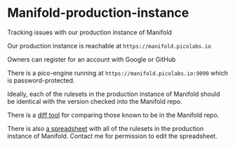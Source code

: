 # Manifold-production-instance
Tracking issues with our production instance of Manifold

Our production instance is reachable at `https://manifold.picolabs.io`

Owners can register for an account with Google or GitHub

There is a pico-engine running at `https://manifold.picolabs.io:9090`
which is password-protected.

Ideally, each of the rulesets in the production instance of Manifold
should be identical with the version checked into the Manifold repo.

There is a [diff tool](https://picolab.github.io/Manifold-production-instance/diff.html)
for comparing those known to be in the Manifold repo.

There is also [a spreadsheet](https://docs.google.com/spreadsheets/d/1adz27dmZQ8p8SAbi0CnYUt0opHSwTWLqotNQcdlolwQ/edit?usp=sharing)
with all of the rulesets in the production instance of Manifold.
Contact me for permission to edit the spreadsheet.
